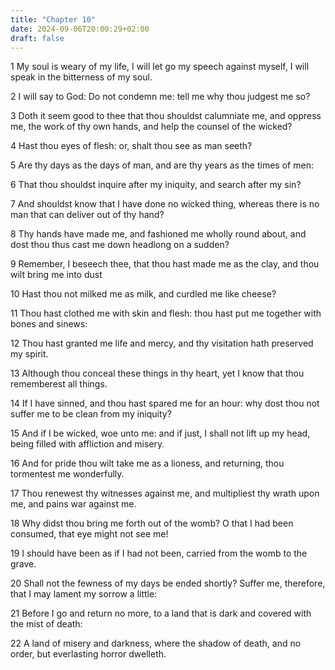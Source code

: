 ```yaml
---
title: "Chapter 10"
date: 2024-09-06T20:00:29+02:00
draft: false
---
```



1 My soul is weary of my life, I will let go my speech against myself, I will speak in the bitterness of my soul.

2 I will say to God: Do not condemn me: tell me why thou judgest me so?

3 Doth it seem good to thee that thou shouldst calumniate me, and oppress me, the work of thy own hands, and help the counsel of the wicked?

4 Hast thou eyes of flesh: or, shalt thou see as man seeth?

5 Are thy days as the days of man, and are thy years as the times of men:

6 That thou shouldst inquire after my iniquity, and search after my sin?

7 And shouldst know that I have done no wicked thing, whereas there is no man that can deliver out of thy hand?

8 Thy hands have made me, and fashioned me wholly round about, and dost thou thus cast me down headlong on a sudden?

9 Remember, I beseech thee, that thou hast made me as the clay, and thou wilt bring me into dust

10 Hast thou not milked me as milk, and curdled me like cheese?

11 Thou hast clothed me with skin and flesh: thou hast put me together with bones and sinews:

12 Thou hast granted me life and mercy, and thy visitation hath preserved my spirit.

13 Although thou conceal these things in thy heart, yet I know that thou rememberest all things.

14 If I have sinned, and thou hast spared me for an hour: why dost thou not suffer me to be clean from my iniquity?

15 And if I be wicked, woe unto me: and if just, I shall not lift up my head, being filled with affliction and misery.

16 And for pride thou wilt take me as a lioness, and returning, thou tormentest me wonderfully.

17 Thou renewest thy witnesses against me, and multipliest thy wrath upon me, and pains war against me.

18 Why didst thou bring me forth out of the womb? O that I had been consumed, that eye might not see me!

19 I should have been as if I had not been, carried from the womb to the grave.

20 Shall not the fewness of my days be ended shortly? Suffer me, therefore, that I may lament my sorrow a little:

21 Before I go and return no more, to a land that is dark and covered with the mist of death:

22 A land of misery and darkness, where the shadow of death, and no order, but everlasting horror dwelleth.

